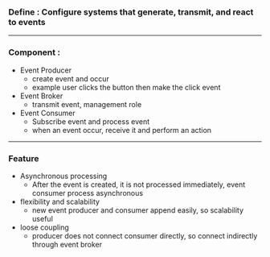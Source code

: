 ### Define :  Configure systems that generate, transmit, and react to events 

---
### Component : 

- Event Producer 
	- create event and occur 
	- example user clicks the button then make the click event 
- Event Broker 
	- transmit event, management role
- Event Consumer 
	- Subscribe event and process event 
	- when an event occur, receive it and perform an action 

----


###  Feature 
- Asynchronous processing 
	- After the event is created, it is not processed immediately, event consumer process asynchronous 
- flexibility and scalability 
	- new event producer and consumer append easily, so scalability useful 
- loose coupling 
	- producer does not connect consumer directly, so connect indirectly through event broker 

